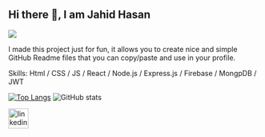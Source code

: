 ## Hi there 👋, I am Jahid Hasan
![](https://media.licdn.com/dms/image/D5616AQGq6PTKpC1sUw/profile-displaybackgroundimage-shrink_350_1400/0/1714670323994?e=1723680000&v=beta&t=o5kDzpO9bFaZklkaEo207UIesvK7H-RRKR7tOarwc4Y)

I made this project just for fun, it allows you to create nice and simple GitHub Readme files that you can copy/paste and use in your profile.

Skills: Html / CSS / JS / React / Node.js / Express.js / Firebase / MongpDB / JWT


[![Top Langs](https://github-readme-stats.vercel.app/api/top-langs/?username=Onik121)](https://github.com/anuraghazra/github-readme-stats) ![GitHub stats](https://github-readme-stats.vercel.app/api?username=Onik121&show_icons=true&count_private=true)  


[<img src='https://cdn.jsdelivr.net/npm/simple-icons@3.0.1/icons/linkedin.svg' alt='linkedin' height='40'>](https://www.linkedin.com/in/https://www.linkedin.com/in/jahid-hasan-developer//)  


 



